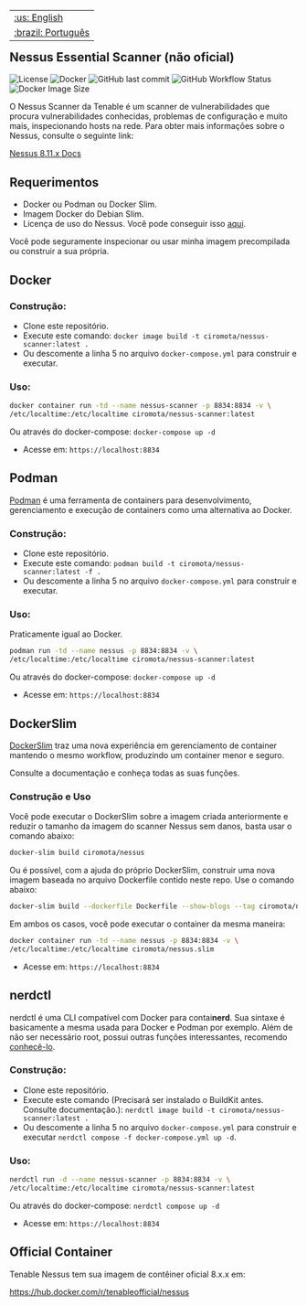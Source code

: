 </p>

<table align="right">
 <tr><td><a href="https://github.com/ciro-mota/nessus-scanner/blob/main/README.md">:us: English</a></td></tr>
 <tr><td><a href="https://github.com/ciro-mota/nessus-scanner/blob/main/README.pt-br.md">:brazil: Português</a></td></tr>
</table>

<h2>Nessus Essential Scanner (não oficial)</h2>

![License](https://img.shields.io/badge/License-GPLv3-blue.svg?style=for-the-badge)
![Docker](https://img.shields.io/badge/Docker-2CA5E0?style=for-the-badge&logo=docker&logoColor=white)
![GitHub last commit](https://img.shields.io/github/last-commit/ciro-mota/nessus-scanner?style=for-the-badge)
![GitHub Workflow Status](https://img.shields.io/github/workflow/status/ciro-mota/nessus-scanner/Docker%20Nessus-Scanner%20CI?style=for-the-badge)
![Docker Image Size](https://img.shields.io/docker/image-size/ciromota/nessus-scanner/latest?style=for-the-badge)

O Nessus Scanner da Tenable é um scanner de vulnerabilidades que procura vulnerabilidades conhecidas, problemas de configuração e muito mais, inspecionando hosts na rede. Para obter mais informações sobre o Nessus, consulte o seguinte link:

[Nessus 8.11.x Docs](https://docs.tenable.com/nessus/Content/GettingStarted.htm)

## Requerimentos

- Docker ou Podman ou Docker Slim.
- Imagem Docker do Debian Slim.
- Licença de uso do Nessus. Você pode conseguir isso [aqui](https://www.tenable.com/products/nessus/activation-code).

Você pode seguramente inspecionar ou usar minha imagem precompilada ou construir a sua própria.

## Docker
### Construção:

- Clone este repositório.
- Execute este comando: `docker image build -t ciromota/nessus-scanner:latest .`
- Ou descomente a linha 5 no arquivo `docker-compose.yml` para construir e executar.

### Uso:

```bash
docker container run -td --name nessus-scanner -p 8834:8834 -v \
/etc/localtime:/etc/localtime ciromota/nessus-scanner:latest
```
Ou através do docker-compose: `docker-compose up -d`

- Acesse em: `https://localhost:8834`

## Podman

[Podman](https://podman.io/) é uma ferramenta de containers para desenvolvimento, gerenciamento e execução de containers como uma alternativa ao Docker.

### Construção:

- Clone este repositório.
- Execute este comando: `podman build -t ciromota/nessus-scanner:latest -f .`
- Ou descomente a linha 5 no arquivo `docker-compose.yml` para construir e executar.

### Uso:

Praticamente igual ao Docker.

```bash
podman run -td --name nessus -p 8834:8834 -v \
/etc/localtime:/etc/localtime ciromota/nessus-scanner:latest
```
Ou através do docker-compose: `docker-compose up -d`

- Acesse em: `https://localhost:8834`

## DockerSlim

[DockerSlim](https://github.com/docker-slim/docker-slim) traz uma nova experiência em gerenciamento de container mantendo o mesmo workflow, produzindo um container menor e seguro.

Consulte a documentação e conheça todas as suas funções.

### Construção e Uso

Você pode executar o DockerSlim sobre a imagem criada anteriormente e reduzir o tamanho da imagem do scanner Nessus sem danos, basta usar o comando abaixo:

```bash
docker-slim build ciromota/nessus
```

Ou é possível, com a ajuda do próprio DockerSlim, construir uma nova imagem baseada no arquivo Dockerfile contido neste repo. Use o comando abaixo:

```bash
docker-slim build --dockerfile Dockerfile --show-blogs --tag ciromota/nessus.slim .
```

Em ambos os casos, você pode executar o container da mesma maneira:

```bash
docker container run -td --name nessus -p 8834:8834 -v \
/etc/localtime:/etc/localtime ciromota/nessus.slim
```
- Acesse em: `https://localhost:8834`
## nerdctl

nerdctl é uma CLI compatível com Docker para contai**nerd**. Sua sintaxe é basicamente a mesma usada para Docker e Podman por exemplo. Além de não ser necessário root, possui outras funções interessantes, recomendo [conhecê-lo](https://github.com/containerd/nerdctl).

### Construção:

- Clone este repositório.
- Execute este comando (Precisará ser instalado o BuildKit antes. Consulte documentação.): `nerdctl image build -t ciromota/nessus-scanner:latest .`
- Ou descomente a linha 5 no arquivo `docker-compose.yml` para construir e executar `nerdctl compose -f docker-compose.yml up -d`.

### Uso:

```bash
nerdctl run -d --name nessus-scanner -p 8834:8834 -v \
/etc/localtime:/etc/localtime ciromota/nessus-scanner:latest
```
Ou através do docker-compose: `nerdctl compose up -d`

- Acesse em: `https://localhost:8834`

## Official Container

Tenable Nessus tem sua imagem de contêiner oficial 8.x.x em:

https://hub.docker.com/r/tenableofficial/nessus